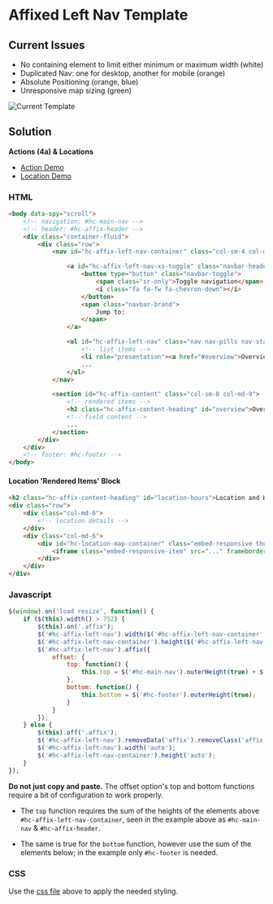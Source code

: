 # Affixed Left Nav Template

## Current Issues

* No containing element to limit either minimum or maximum width (white)
* Duplicated Nav: one for desktop, another for mobile (orange)
* Absolute Positioning (orange, blue)
* Unresponsive map sizing (green)

![Current Template](http://commbocc.github.io/sitecore_designs/images/hc-affix.png)

## Solution

__Actions (4a) & Locations__

* [Action Demo](http://commbocc.github.io/sitecore_designs/layouts/4a/)
* [Location Demo](http://commbocc.github.io/sitecore_designs/layouts/location/)

### HTML

```HTML
<body data-spy="scroll">
	<!-- navigation: #hc-main-nav -->
	<!-- header: #hc-affix-header -->
	<div class="container-fluid">
		<div class="row">
			<nav id="hc-affix-left-nav-container" class="col-sm-4 col-md-3">

				<a id="hc-affix-left-nav-xs-toggle" class="navbar-header visible-xs-block" data-toggle="collapse" data-target="#hc-affix-left-nav" aria-expanded="false">
					<button type="button" class="navbar-toggle">
						<span class="sr-only">Toggle navigation</span>
						<i class="fa fa-fw fa-chevron-down"></i>
					</button>
					<span class="navbar-brand">
						Jump to:
					</span>
				</a>

				<ul id="hc-affix-left-nav" class="nav nav-pills nav-stacked collapse navbar-collapse text-center-xs">
					<!-- list items -->
					<li role="presentation"><a href="#overview">Overview</a></li>
					...
				</ul>
			</nav>

			<section id="hc-affix-content" class="col-sm-8 col-md-9">
				<!-- rendered items -->
				<h2 class="hc-affix-content-heading" id="overview">Overview</h2>
				<!-- field content -->
				...
			</section>
		</div>
	</div>
	<!-- footer: #hc-footer -->
</body>
```

#### Location 'Rendered Items' Block

```HTML
<h2 class="hc-affix-content-heading" id="location-hours">Location and Hours</h2>
<div class="row">
	<div class="col-md-6">
		<!-- location details -->
	</div>
	<div class="col-md-6">
		<div id="hc-location-map-container" class="embed-responsive thumbnail">
			<iframe class="embed-responsive-item" src="..." frameborder="0" allowfullscreen></iframe>
		</div>
	</div>
</div>
```

### Javascript

```Javascript
$(window).on('load resize', function() {
	if ($(this).width() > 752) {
		$(this).on('.affix');
		$('#hc-affix-left-nav').width($('#hc-affix-left-nav-container').width());
		$('#hc-affix-left-nav-container').height($('#hc-affix-left-nav-container').parent().height());
		$('#hc-affix-left-nav').affix({
			offset: {
				top: function() {
					this.top = $('#hc-main-nav').outerHeight(true) + $('#hc-affix-header').outerHeight(true);
				},
				bottom: function() {
					this.bottom = $('#hc-footer').outerHeight(true);
				}
			}
		});
	} else {
		$(this).off('.affix');
		$('#hc-affix-left-nav').removeData('affix').removeClass('affix affix-top affix-bottom');
		$('#hc-affix-left-nav').width('auto');
		$('#hc-affix-left-nav-container').height('auto');
	}
});
```

__Do not just copy and paste.__ The offset option's top and bottom functions require a bit of configuration to work properly.

* The `top` function requires the sum of the heights of the elements above `#hc-affix-left-nav-container`, seen in the example above as `#hc-main-nav` & `#hc-affix-header`.

* The same is true for the `bottom` function, however use the sum of the elements below; in the example only `#hc-footer` is needed.

### CSS

Use the [css file](https://raw.githubusercontent.com/Commbocc/sitecore_designs/gh-pages/_layouts/Affixed%20Nav/hc-affix.css) above to apply the needed styling.

